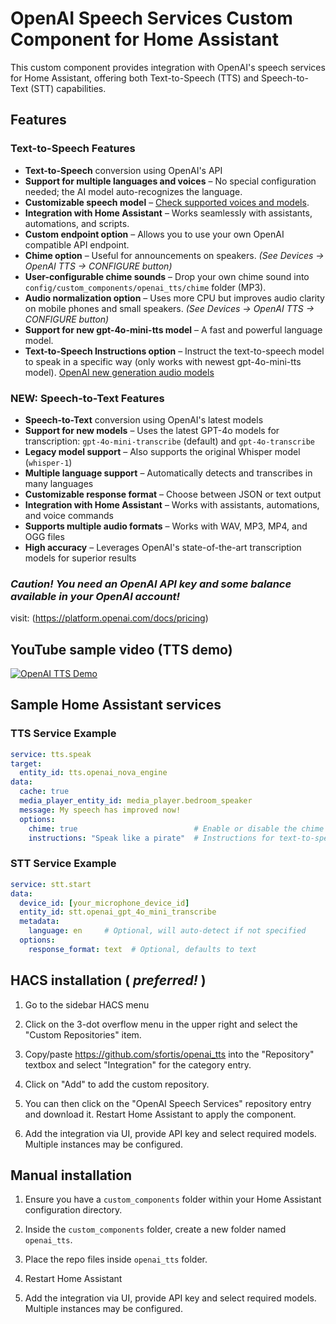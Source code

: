 # OpenAI Speech Services Custom Component for Home Assistant

This custom component provides integration with OpenAI's speech services for Home Assistant, offering both Text-to-Speech (TTS) and Speech-to-Text (STT) capabilities.

## Features  

### Text-to-Speech Features

- **Text-to-Speech** conversion using OpenAI's API  
- **Support for multiple languages and voices** – No special configuration needed; the AI model auto-recognizes the language.  
- **Customizable speech model** – [Check supported voices and models](https://platform.openai.com/docs/guides/text-to-speech).  
- **Integration with Home Assistant** – Works seamlessly with assistants, automations, and scripts.  
- **Custom endpoint option** – Allows you to use your own OpenAI compatible API endpoint.
- **Chime option** – Useful for announcements on speakers. *(See Devices → OpenAI TTS → CONFIGURE button)*
- **User-configurable chime sounds** – Drop your own chime sound into  `config/custom_components/openai_tts/chime` folder (MP3).
- **Audio normalization option** – Uses more CPU but improves audio clarity on mobile phones and small speakers. *(See Devices → OpenAI TTS → CONFIGURE button)*
- **Support for new gpt-4o-mini-tts model** – A fast and powerful language model.
- **Text-to-Speech Instructions option** – Instruct the text-to-speech model to speak in a specific way (only works with newest gpt-4o-mini-tts model). [OpenAI new generation audio models](https://openai.com/index/introducing-our-next-generation-audio-models/)

### NEW: Speech-to-Text Features

- **Speech-to-Text** conversion using OpenAI's latest models
- **Support for new models** – Uses the latest GPT-4o models for transcription: `gpt-4o-mini-transcribe` (default) and `gpt-4o-transcribe`
- **Legacy model support** – Also supports the original Whisper model (`whisper-1`)
- **Multiple language support** – Automatically detects and transcribes in many languages
- **Customizable response format** – Choose between JSON or text output
- **Integration with Home Assistant** – Works with assistants, automations, and voice commands
- **Supports multiple audio formats** – Works with WAV, MP3, MP4, and OGG files
- **High accuracy** – Leverages OpenAI's state-of-the-art transcription models for superior results

### *Caution! You need an OpenAI API key and some balance available in your OpenAI account!* ###
visit: (https://platform.openai.com/docs/pricing)

## YouTube sample video (TTS demo)

[![OpenAI TTS Demo](https://img.youtube.com/vi/oeeypI_X0qs/0.jpg)](https://www.youtube.com/watch?v=oeeypI_X0qs)

## Sample Home Assistant services

### TTS Service Example

```yaml
service: tts.speak
target:
  entity_id: tts.openai_nova_engine
data:
  cache: true
  media_player_entity_id: media_player.bedroom_speaker
  message: My speech has improved now!
  options:
    chime: true                          # Enable or disable the chime
    instructions: "Speak like a pirate"  # Instructions for text-to-speach model on how to speak
```

### STT Service Example

```yaml
service: stt.start
data:
  device_id: [your_microphone_device_id]
  entity_id: stt.openai_gpt_4o_mini_transcribe
  metadata:
    language: en     # Optional, will auto-detect if not specified
  options:
    response_format: text  # Optional, defaults to text
```

## HACS installation ( *preferred!* ) 

1. Go to the sidebar HACS menu 

2. Click on the 3-dot overflow menu in the upper right and select the "Custom Repositories" item.

3. Copy/paste https://github.com/sfortis/openai_tts into the "Repository" textbox and select "Integration" for the category entry.

4. Click on "Add" to add the custom repository.

5. You can then click on the "OpenAI Speech Services" repository entry and download it. Restart Home Assistant to apply the component.

6. Add the integration via UI, provide API key and select required models. Multiple instances may be configured.

## Manual installation

1. Ensure you have a `custom_components` folder within your Home Assistant configuration directory.

2. Inside the `custom_components` folder, create a new folder named `openai_tts`.

3. Place the repo files inside `openai_tts` folder.

4. Restart Home Assistant

5. Add the integration via UI, provide API key and select required models. Multiple instances may be configured.